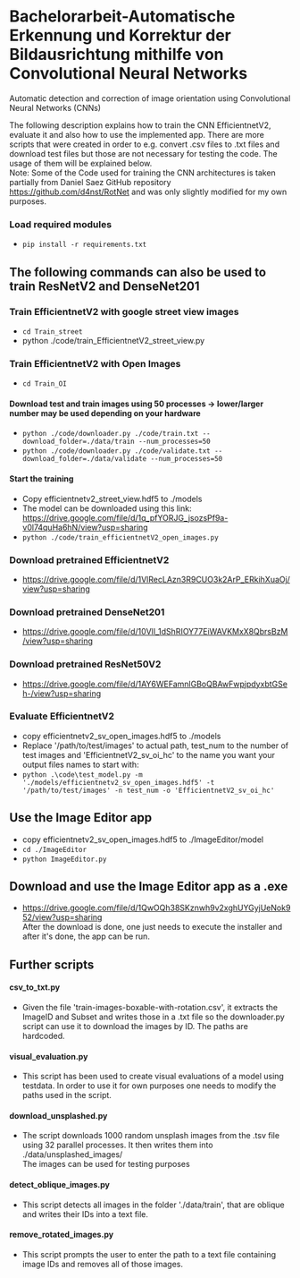 # Bachelorarbeit-Automatische Erkennung und Korrektur der Bildausrichtung mithilfe von Convolutional Neural Networks

Automatic detection and correction of image orientation using Convolutional Neural Networks (CNNs) <br>

The following description explains how to train the CNN EfficientnetV2, evaluate it and also how to use the implemented app.
There are more scripts that were created in order to e.g. convert .csv files to .txt files and download test files but those are not necessary for testing the code.
The usage of them will be explained below. <br>
Note: Some of the Code used for training the CNN architectures is taken partially from Daniel Saez GitHub repository https://github.com/d4nst/RotNet and was only slightly modified for my own purposes.
### Load required modules
* `pip install -r requirements.txt`

## The following commands can also be used to train ResNetV2 and DenseNet201
### Train EfficientnetV2 with google street view images
* `cd Train_street` <br>
* python ./code/train_EfficientnetV2_street_view.py
### Train EfficientnetV2 with Open Images
* `cd Train_OI`
#### Download test and train images using 50 processes -> lower/larger number may be used depending on your hardware
* `python ./code/downloader.py ./code/train.txt --download_folder=./data/train --num_processes=50`
* `python ./code/downloader.py ./code/validate.txt --download_folder=./data/validate --num_processes=50`
#### Start the training
* Copy efficientnetv2_street_view.hdf5 to ./models
* The model can be downloaded using this link: https://drive.google.com/file/d/1q_pfYORJG_jsozsPf9a-v0l74quHa6hN/view?usp=sharing
* `python ./code/train_efficientnetV2_open_images.py`

### Download pretrained EfficientnetV2
* https://drive.google.com/file/d/1VlRecLAzn3R9CUO3k2ArP_ERkihXuaOj/view?usp=sharing <br>
### Download pretrained DenseNet201
* https://drive.google.com/file/d/10VlI_1dShRIOY77EiWAVKMxX8QbrsBzM/view?usp=sharing
### Download pretrained ResNet50V2
* https://drive.google.com/file/d/1AY6WEFamnlGBoQBAwFwpjpdyxbtGSeh-/view?usp=sharing
### Evaluate EfficientnetV2
* copy efficientnetv2_sv_open_images.hdf5 to ./models
* Replace '/path/to/test/images' to actual path, test_num to the number of test images and 'EfficientnetV2_sv_oi_hc' to the name you want
your output files names to start with:
* `python .\code\test_model.py -m './models/efficientnetv2_sv_open_images.hdf5' -t '/path/to/test/images' -n test_num -o 'EfficientnetV2_sv_oi_hc'`

## Use the Image Editor app
* copy efficientnetv2_sv_open_images.hdf5 to ./ImageEditor/model
* `cd ./ImageEditor`
* `python ImageEditor.py`

## Download and use the Image Editor app as a .exe
* https://drive.google.com/file/d/1QwOQh38SKznwh9v2xghUYGyjUeNok952/view?usp=sharing <br>
After the download is done, one just needs to execute the installer and after it's done, the app can be run.
## Further scripts
#### csv_to_txt.py
* Given the file 'train-images-boxable-with-rotation.csv', it extracts the ImageID and Subset and writes those in a .txt file so the downloader.py script
can use it to download the images by ID. The paths are hardcoded.
#### visual_evaluation.py
* This script has been used to create visual evaluations of a model using testdata. In order to use it for own purposes one needs to modify the paths used in the script.
#### download_unsplashed.py
* The script downloads 1000 random unsplash images from the .tsv file using 32 parallel processes. It then writes them into ./data/unsplashed_images/ <br>
The images can be used for testing purposes
#### detect_oblique_images.py
* This script detects all images in the folder './data/train', that are oblique and writes their IDs into a text file.
#### remove_rotated_images.py
* This script prompts the user to enter the path to a text file containing image IDs and removes all of those images. 
